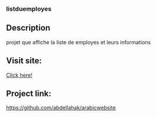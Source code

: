 ### listduemployes

## Description

projet que affiche la liste de employes et leurs informations



## Visit site:

<a href="https://abdellahak.github.io/listduemployes/" target="_blank">Click here!</a>



## Project link:

<a href="https://github.com/abdellahak/listduemployes" target="_blank">https://github.com/abdellahak/arabicwebsite</a>
